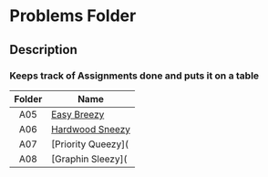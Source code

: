 # Problems Folder 

## Description
### Keeps track of Assignments done and puts it on a table 

| Folder | Name            |
| :---: | --------------- |
|  A05  | [Easy Breezy](https://github.com/UselessFuwu/4883-Prog-Tech/tree/main/Assignment/A05-%20Easy%20Breezy) |
|  A06  | [Hardwood Sneezy](https://github.com/UselessFuwu/4883-Prog-Tech/blob/main/Assignment/A06-%20Hardwood%20Sneezy/README.md) |
|  A07  | [Priority Queezy]( |
|  A08  | [Graphin Sleezy]( | 
